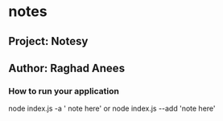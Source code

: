 # notes
## Project: Notesy
## Author: Raghad Anees

### How to run your application 
node index.js -a ' note here' 
or node index.js --add 'note here'